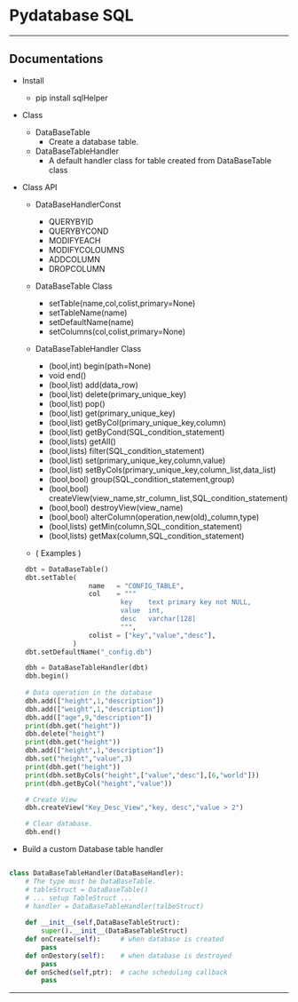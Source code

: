 # Pydatabase SQL
---------------------------------------
## Documentations
* Install
  * pip install sqlHelper
* Class
  * DataBaseTable
    * Create a database table.
  * DataBaseTableHandler
    * A default handler class for table created from DataBaseTable class
    
* Class API
    * DataBaseHandlerConst
      * QUERYBYID
      * QUERYBYCOND
      * MODIFYEACH
      * MODIFYCOLOUMNS
      * ADDCOLUMN
      * DROPCOLUMN
      
    * DataBaseTable Class
      * setTable(name,col,colist,primary=None)
      * setTableName(name)     
      * setDefaultName(name)
      * setColumns(col,colist,primary=None)
          
          
    * DataBaseTableHandler Class
      * (bool,int)   begin(path=None)
      * void         end()
      * (bool,list)  add(data_row)
      * (bool,list)  delete(primary_unique_key)
      * (bool,list)  pop()
      * (bool,list)  get(primary_unique_key)
      * (bool,list)  getByCol(primary_unique_key,column)
      * (bool,list)  getByCond(SQL_condition_statement)
      * (bool,lists) getAll()
      * (bool,lists) filter(SQL_condition_statement)
      * (bool,list)  set(primary_unique_key,column,value)
      * (bool,list)  setByCols(primary_unique_key,column_list,data_list)
      * (bool,bool)  group(SQL_condition_statement,group)
      * (bool,bool)  createView(view_name,str_column_list,SQL_condition_statement)
      * (bool,bool)  destroyView(view_name)
      * (bool,bool)  alterColumn(operation,new(old)_column,type)
      * (bool,lists) getMin(column,SQL_condition_statement)
      * (bool,lists) getMax(column,SQL_condition_statement)

      
    * ( Examples )
```python
    dbt = DataBaseTable()
    dbt.setTable(
                    name   = "CONFIG_TABLE",
                    col    = """
                            key    text primary key not NULL,
                            value  int,
                            desc   varchar[128]
                            """,
                    colist = ["key","value","desc"],
                )
    dbt.setDefaultName("_config.db")

    dbh = DataBaseTableHandler(dbt)
    dbh.begin()
  
    # Data operation in the database
    dbh.add(["height",1,"description"])
    dbh.add(["weight",1,"description"])
    dbh.add(["age",9,"description"])
    print(dbh.get("height"))
    dbh.delete("height")
    print(dbh.get("height"))
    dbh.add(["height",1,"description"])
    dbh.set("height","value",3)
    print(dbh.get("height"))
    print(dbh.setByCols("height",["value","desc"],[6,"world"]))
    print(dbh.getByCol("height","value"))

    # Create View
    dbh.createView("Key_Desc_View","key, desc","value > 2")

    # Clear database.
    dbh.end()
```

* Build a custom Database table handler
```python

class DataBaseTableHandler(DataBaseHandler):
    # The type must be DataBaseTable.
    # tableStruct = DataBaseTable()
    # ... setup TableStruct ...
    # handler = DataBaseTableHandler(talbeStruct)
    
    def __init__(self,DataBaseTableStruct):
        super().__init__(DataBaseTableStruct)
    def onCreate(self):     # when database is created
        pass
    def onDestory(self):    # when database is destroyed
        pass
    def onSched(self,ptr):  # cache scheduling callback
        pass
```
      
---------------------------------------